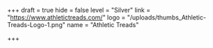 +++
draft = true
hide = false
level = "Silver"
link = "https://www.athletictreads.com/"
logo = "/uploads/thumbs_Athletic-Treads-Logo-1.png"
name = "Athletic Treads"

+++
